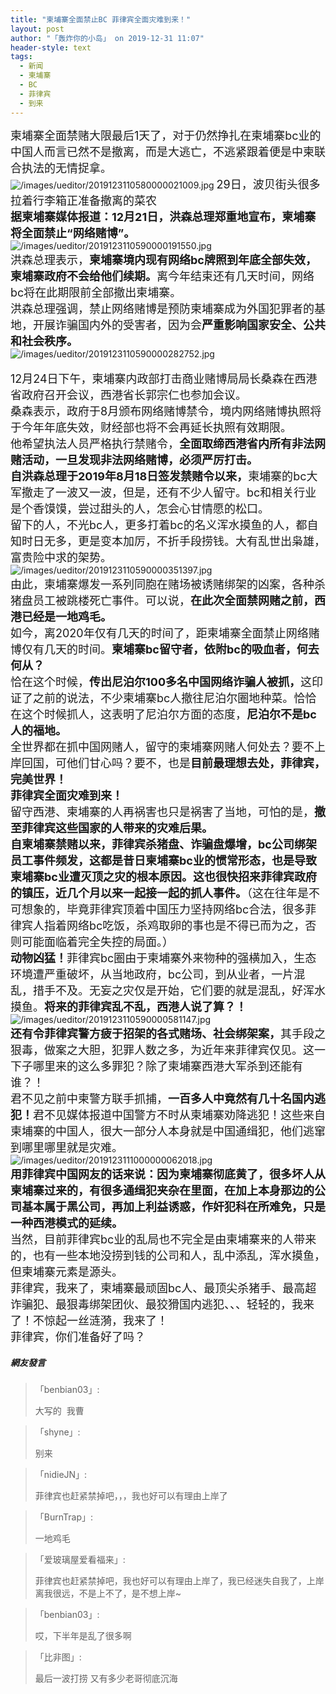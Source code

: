 ```yaml
---
title: "柬埔寨全面禁止BC 菲律宾全面灾难到来！"
layout: post
author: "「轰炸你的小岛」 on 2019-12-31 11:07"
header-style: text
tags:
  - 新闻
  - 柬埔寨
  - BC
  - 菲律宾
  - 到来
---
```


<span style="font-size: 18px;">柬埔寨全面禁赌大限最后1天了，对于仍然挣扎在柬埔寨bc业的中国人而言已然不是撤离，而是大逃亡，不逃紧跟着便是中柬联合执法的无情捉拿。</span>
<br>
<img src="http://images.feileyuan.com/images/ueditor/2019123110580000021009.jpg" title="/images/ueditor/2019123110580000021009.jpg" alt="/images/ueditor/2019123110580000021009.jpg">
<span style="font-size: 18px;">29日，波贝街头很多拉着行李箱正准备撤离的菜农</span>
<br>
<span style="font-size: 18px;"><strong>据柬埔寨媒体报道：12月21日，洪森总理郑重地宣布，柬埔寨将全面禁止“网络赌博”。</strong></span>
<img src="http://images.feileyuan.com/images/ueditor/2019123110590000191550.jpg" title="/images/ueditor/2019123110590000191550.jpg" alt="/images/ueditor/2019123110590000191550.jpg">
<br>
<span style="font-size: 18px;">洪森总理表示，<strong>柬埔寨境内现有网络<span style="font-size: 18px;">bc</span>牌照到年底全部失效，柬埔寨政府不会给他们续期。</strong>离今年结束还有几天时间，网络<span style="font-size: 18px;">bc</span>将在此期限前全部撤出柬埔寨。</span>
<br>
<span style="font-size: 18px;">洪森总理强调，禁止网络赌博是预防柬埔寨成为外国犯罪者的基地，开展诈骗国内外的受害者，因为会<strong>严重影响国家安全、公共和社会秩序。</strong></span>
<br>
<img src="http://images.feileyuan.com/images/ueditor/2019123110590000282752.jpg" title="/images/ueditor/2019123110590000282752.jpg" alt="/images/ueditor/2019123110590000282752.jpg">
<br>
<br>
<span style="font-size: 18px;">12月24日下午，柬埔寨内政部打击商业赌博局局长桑森在西港省政府召开会议，西港省长郭宗仁也参加会议。</span>
<br>
<span style="font-size: 18px;">桑森表示，政府于8月颁布网络赌博禁令，境内网络赌博执照将于今年年底失效，财经部也将不会再延长执照有效期限。</span>
<br>
<span style="font-size: 18px;">他希望执法人员严格执行禁赌令，<strong>全面取缔西港省内所有非法网赌活动，一旦发现非法网络赌博，必须严厉打击。</strong></span>
<br>
<strong><span style="font-size: 18px;">自洪森总理于2019年8月18日签发禁赌令以来，</span></strong><span style="font-size: 18px;">柬埔寨的<span style="font-size: 18px;">bc</span>大军撤走了一波又一波，但是，还有不少人留守。<span style="font-size: 18px;">bc</span>和相关行业是个香馍馍，尝过甜头的人，怎会心甘情愿的松口。</span>
<br>
<span style="font-size: 18px;">留下的人，不光<span style="font-size: 18px;">bc</span>人，更多打着<span style="font-size: 18px;">bc</span>的名义浑水摸鱼的人，都自知时日无多，更是变本加厉，不折手段捞钱。大有乱世出枭雄，富贵险中求的架势。</span>
<br>
<img src="http://images.feileyuan.com/images/ueditor/2019123110590000351397.jpg" title="/images/ueditor/2019123110590000351397.jpg" alt="/images/ueditor/2019123110590000351397.jpg">
<br>
<span style="font-size: 18px;">由此，柬埔寨爆发一系列同胞在赌场被诱赌绑架的凶案，各种杀猪盘员工被跳楼死亡事件。可以说，<strong>在此次全面禁网赌之前，西港已经是一地鸡毛。</strong></span>
<br>
<span style="font-size: 18px;">如今，离2020年仅有几天的时间了，距柬埔寨全面禁止网络赌博仅有几天的时间。<strong>柬埔寨<span style="font-size: 18px;">bc</span>留守者，依附<span style="font-size: 18px;">bc</span>的吸血者，何去何从？</strong></span>
<br>
<span style="font-size: 18px;">恰在这个时候，<strong>传出尼泊尔100多名中国网络诈骗人被抓，</strong>这印证了之前的说法，不少柬埔寨<span style="font-size: 18px;">bc</span>人撤往尼泊尔圈地种菜。恰恰在这个时候抓人，这表明了尼泊尔方面的态度，<strong>尼泊尔不是<span style="font-size: 18px;">bc</span>人的福地。</strong></span>
<br>
<span style="font-size: 18px;">全世界都在抓中国网赌人，留守的柬埔寨网赌人何处去？要不上岸回国，可他们甘心吗？要不，也是<strong>目前最理想去处，菲律宾，完美世界！</strong></span>
<br>
<strong><span style="font-size: 18px;">菲律宾全面灾难到来！</span></strong>
<br>
<span style="font-size: 18px;">留守西港、柬埔寨的人再祸害也只是祸害了当地，可怕的是，<strong>撤至菲律宾这些国家的人带来的灾难后果。</strong></span>
<br>
<strong><span style="font-size: 18px;">自柬埔寨禁赌以来，菲律宾杀猪盘、诈骗盘爆增，<span style="font-size: 18px;">bc</span>公司绑架员工事件频发，这都是昔日柬埔寨<span style="font-size: 18px;">bc</span>业的惯常形态，也是导致柬埔寨bc业遭灭顶之灾的根本原因。这也很快招来菲律宾政府的镇压，近几个月以来一起接一起的抓人事件。</span></strong><span style="font-size: 18px;">（这在往年是不可想象的，毕竟菲律宾顶着中国压力坚持网络<span style="font-size: 18px;">bc</span>合法，很多菲律宾人指着网络<span style="font-size: 18px;">bc</span>吃饭，杀鸡取卵的事也是不得已而为之，否则可能面临着完全失控的局面。）</span>
<br>
<strong><span style="font-size: 18px;">动物凶猛！</span></strong><span style="font-size: 18px;">菲律宾<span style="font-size: 18px;">bc</span>圈由于柬埔寨外来物种的强横加入，生态环境遭严重破坏，从当地政府，<span style="font-size: 18px;">bc</span>公司，到从业者，一片混乱，措手不及。无妄之灾仅是开始，它们要的就是混乱，好浑水摸鱼。<strong>将来的菲律宾乱不乱，西港人说了算？！</strong></span>
<br>
<img src="http://images.feileyuan.com/images/ueditor/2019123110590000581147.jpg" title="/images/ueditor/2019123110590000581147.jpg" alt="/images/ueditor/2019123110590000581147.jpg">
<br>
<strong><span style="font-size: 18px;">还有令菲律宾警方疲于招架的各式赌场、社会绑架案，</span></strong><span style="font-size: 18px;">其手段之狠毒，做案之大胆，犯罪人数之多，为近年来菲律宾仅见。这一下子哪里来的这么多罪犯？除了柬埔寨西港大军杀到还能有谁？！</span>
<br>
<span style="font-size: 18px;">君不见之前中柬警方联手抓捕，<strong>一百多人中竟然有几十名国内逃犯！</strong>君不见媒体报道中国警方不时从柬埔寨劝降逃犯！这些来自柬埔寨的中国人，很大一部分人本身就是中国通缉犯，他们逃窜到哪里哪里就是灾难。</span>
<br>
<img src="http://images.feileyuan.com/images/ueditor/2019123111000000062018.jpg" title="/images/ueditor/2019123111000000062018.jpg" alt="/images/ueditor/2019123111000000062018.jpg">
<br>
<strong><span style="font-size: 18px;">用菲律宾中国网友的话来说：因为柬埔寨彻底黄了，很多坏人从柬埔寨过来的，有很多通缉犯夹杂在里面，在加上本身那边的公司基本属于黑公司，再加上利益诱惑，作奸犯科在所难免，只是一种西港模式的延续。</span></strong>
<br>
<span style="font-size: 18px;">当然，目前菲律宾<span style="font-size: 18px;">bc</span>业的乱局也不完全是由柬埔寨来的人带来的，也有一些本地没捞到钱的公司和人，乱中添乱，浑水摸鱼，但柬埔寨元素是源头。</span>
<br>
<span style="font-size: 18px;">菲律宾，我来了，柬埔寨最顽固<span style="font-size: 18px;">bc</span>人、最顶尖杀猪手、最高超诈骗犯、最狠毒绑架团伙、最狡猾国内逃犯、、、轻轻的，我来了！不惊起一丝涟漪，我来了！</span>
<br>
<span style="font-size: 18px;">菲律宾，你们准备好了吗？</span>

##### 網友發言 
> 「benbian03」:
> <p>大写的&nbsp; 我曹</p>

> 「shyne」:
> <p>别来</p>

> 「nidieJN」:
> <p>菲律宾也赶紧禁掉吧，，，我也好可以有理由上岸了</p>

> 「BurnTrap」:
> <p>一地鸡毛</p>

> 「爱玻璃屋爱看福来」:
> <p>菲律宾也赶紧禁掉吧，我也好可以有理由上岸了，我已经迷失自我了，上岸离我很远，不是上不了，是不想上岸~</p>

> 「benbian03」:
> <p>哎，下半年是乱了很多啊</p>

> 「比非图」:
> <p>最后一波打捞 又有多少老哥彻底沉海</p>


